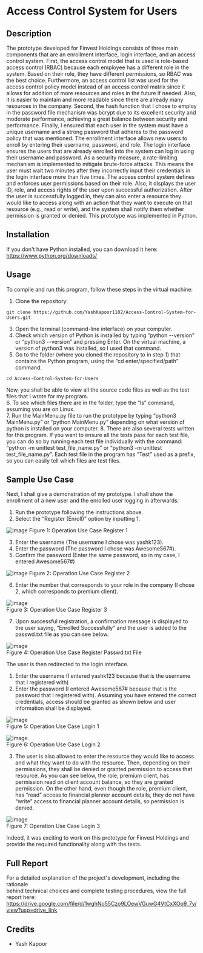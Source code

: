 # Access Control System for Users

## Description
The prototype developed for Finvest Holdings consists of three main components that are an enrollment interface, login interface, and an access control system. First, the access control model that is used is role-based access control (RBAC) because each employee has a different role in the system. Based on their role, they have different permissions, so RBAC was the best choice. Furthermore, an access control list was used for the access control policy model instead of an access control matrix since it allows for addition of more resources and roles in the future if needed. Also, it is easier to maintain and more readable since there are already many resources in the company. Second, the hash function that I chose to employ in the password file mechanism was bcrypt due to its excellent security and moderate performance, achieving a great balance between security and performance. Finally, I ensured that each user in the system must have a unique username and a strong password that adheres to the password policy that was mentioned. 
The enrollment interface allows new users to enroll by entering their username, password, and role. The login interface ensures the users that are already enrolled into the system can log in using their username and password. As a security measure, a rate-limiting mechanism is implemented to mitigate brute-force attacks. This means the user must wait two minutes after they incorrectly input their credentials in the login interface more than five times. The access control system defines and enforces user permissions based on their role. Also, it displays the user ID, role, and access rights of the user upon successful authorization. After the user is successfully logged in, they can also enter a resource they would like to access along with an action that they want to execute on that resource (e.g., read or write), and the system shall notify them whether permission is granted or denied. 
This prototype was implemented in Python.   

## Installation 
If you don't have Python installed, you can download it here:  
https://www.python.org/downloads/

## Usage
To compile and run this program, follow these steps in the virtual machine:
1.	Clone the repository:
```
git clone https://github.com/YashKapoor1102/Access-Control-System-for-Users.git
```
3.	Open the terminal (command-line interface) on your computer.
4.	Check which version of Python is installed by typing “python --version” or “python3 --version” and pressing Enter. On the virtual machine, a version of python3 was installed, so I used that command.
5.	Go to the folder (where you cloned the repository to in step 1) that contains the Python program, using the “cd enter/specified/path” command.
```
cd Access-Control-System-for-Users
```
Now, you shall be able to view all the source code files as well as the test files that I wrote for my program.  
6.	To see which files there are in the folder, type the “ls” command, assuming you are on Linux.  
7.	Run the MainMenu.py file to run the prototype by typing “python3 MainMenu.py” or “python MainMenu.py” depending on what version of python is installed on your computer. 
8.	There are also several tests written for this program. If you want to ensure all the tests pass for each test file, you can do so by running each test file individually with the command: “python -m unittest test_file_name.py” or “python3 -m unittest test_file_name.py”. Each test file in the program has “Test” used as a prefix, so you can easily tell which files are test files.

## Sample Use Case
Next, I shall give a demonstration of my prototype. I shall show the enrollment of a new user and the enrolled user logging in afterwards:
1.	Run the prototype following the instructions above.
2.	Select the “Register (Enroll)” option by inputting 1.

![image](https://github.com/YashKapoor1102/Access-Control-System-for-Users/assets/78821595/142e6f20-5439-4890-988c-3d7370b1651f)
Figure 1: Operation Use Case Register 1

3.	Enter the username (The username I chose was yashk123).
4.	Enter the password (The password I chose was Awesome567#).
5.	Confirm the password (Enter the same password, so in my case, I entered Awesome567#)

![image](https://github.com/YashKapoor1102/Access-Control-System-for-Users/assets/78821595/8f0fe624-ee28-441f-8179-36f1d1635403)
Figure 2: Operation Use Case Register 2  

6.	Enter the number that corresponds to your role in the company (I chose 2, which corresponds to premium client). 

![image](https://github.com/YashKapoor1102/Access-Control-System-for-Users/assets/78821595/4de5a469-daee-4051-abf2-53f7ca09efdb)  
Figure 3: Operation Use Case Register 3  

7.	Upon successful registration, a confirmation message is displayed to the user saying, “Enrolled Successfully” and the user is added to the passwd.txt file as you can see below.

![image](https://github.com/YashKapoor1102/Access-Control-System-for-Users/assets/78821595/b1b2a755-e9d5-4427-bb46-baca58d0d8d1)  
Figure 4: Operation Use Case Register Passwd.txt File

The user is then redirected to the login interface.
1.	Enter the username (I entered yashk123 because that is the username that I registered with)
2.	Enter the password (I entered Awesome567# because that is the password that I registered with). Assuming you have entered the correct credentials, access should be granted as shown below and user information shall be displayed.

![image](https://github.com/YashKapoor1102/Access-Control-System-for-Users/assets/78821595/ea5537ec-dbd9-4fcd-b1e5-d7d0bae6df9f)  
Figure 5: Operation Use Case Login 1<br>

![image](https://github.com/YashKapoor1102/Access-Control-System-for-Users/assets/78821595/20fe25db-5dbf-4341-833e-f376151bf166)  
Figure 6: Operation Use Case Login 2

3.	The user is also allowed to enter the resource they would like to access and what they want to do with the resource. Then, depending on their permissions, they shall be denied or granted permission to access that resource. As you can see below, the role, premium client, has permission read on client account balance, so they are granted permission. On the other hand, even though the role, premium client, has “read” access to financial planner account details, they do not have “write” access to financial planner account details, so permission is denied. 

![image](https://github.com/YashKapoor1102/Access-Control-System-for-Users/assets/78821595/e6267b16-7a8d-4656-ab4e-43e10ab793e7)  
Figure 7: Operation Use Case Login 3  

Indeed, it was exciting to work on this prototype for Finvest Holdings and provide the required functionality along with the tests. 

## Full Report
For a detailed explanation of the project's development, including the rationale  
behind technical choices and complete testing procedures, view the full report here:
https://drive.google.com/file/d/1wghNo55Czo9LOewVGuwG4VtCxXOp9_7y/view?usp=drive_link

## Credits
- Yash Kapoor
